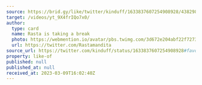 ```yaml
---
source: https://brid.gy/like/twitter/kinduff/1633837607254908928/43829855
target: /videos/yt_9X4frIQo7x0/
author:
  type: card
  name: Rasta is taking a break
  photo: https://webmention.io/avatar/pbs.twimg.com/3d672e204abf22f7273abc8b8f1601aef5be594101b21f61a70b13f5123462e6.jpg
  url: https://twitter.com/Rastamandita
source_url: https://twitter.com/kinduff/status/1633837607254908928#favorited-by-43829855
property: like-of
published: null
published_at: null
received_at: 2023-03-09T16:02:40Z
---
```


